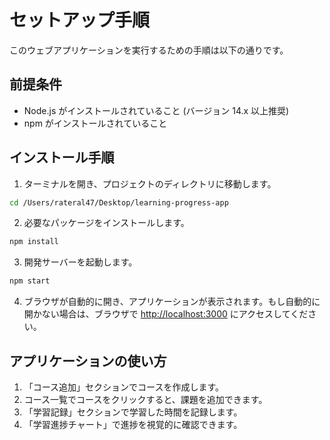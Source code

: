 # セットアップ手順

このウェブアプリケーションを実行するための手順は以下の通りです。

## 前提条件

- Node.js がインストールされていること (バージョン 14.x 以上推奨)
- npm がインストールされていること

## インストール手順

1. ターミナルを開き、プロジェクトのディレクトリに移動します。

```bash
cd /Users/rateral47/Desktop/learning-progress-app
```

2. 必要なパッケージをインストールします。

```bash
npm install
```

3. 開発サーバーを起動します。

```bash
npm start
```

4. ブラウザが自動的に開き、アプリケーションが表示されます。もし自動的に開かない場合は、ブラウザで [http://localhost:3000](http://localhost:3000) にアクセスしてください。

## アプリケーションの使い方

1. 「コース追加」セクションでコースを作成します。
2. コース一覧でコースをクリックすると、課題を追加できます。
3. 「学習記録」セクションで学習した時間を記録します。
4. 「学習進捗チャート」で進捗を視覚的に確認できます。